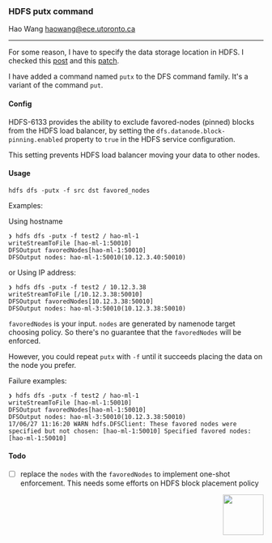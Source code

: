 ### HDFS putx command

Hao Wang [haowang@ece.utoronto.ca](mailto:haowang@ece.utoronto.ca)

---

For some reason, I have to specify the data storage location in HDFS. I checked
this [post](https://stackoverflow.com/questions/32779439/how-to-let-the-hdfss-replica-blocks-position-be-set-by-myself)
and this [patch](https://issues.apache.org/jira/browse/HDFS-2576).

I have added a command named `putx` to the DFS command family. It's a variant of 
the command `put`.


#### Config

HDFS-6133 provides the ability to exclude favored-nodes (pinned) blocks from the 
HDFS load balancer, by setting the `dfs.datanode.block-pinning.enabled` property to 
`true` in the HDFS service configuration.

This setting prevents HDFS load balancer moving your data to other nodes.

#### Usage

```shell
hdfs dfs -putx -f src dst favored_nodes
```

Examples:

Using hostname
```shell
❯ hdfs dfs -putx -f test2 / hao-ml-1
writeStreamToFile [hao-ml-1:50010]
DFSOutput favoredNodes[hao-ml-1:50010]
DFSOutput nodes: hao-ml-1:50010(10.12.3.40:50010)
```

or Using IP address:

```shell
❯ hdfs dfs -putx -f test2 / 10.12.3.38
writeStreamToFile [/10.12.3.38:50010]
DFSOutput favoredNodes[10.12.3.38:50010]
DFSOutput nodes: hao-ml-3:50010(10.12.3.38:50010)
```

`favoredNodes` is your input. `nodes` are generated by namenode target choosing 
policy. So there's no guarantee that the `favoredNodes` will be enforced.

However, you could repeat `putx` with `-f` until it succeeds placing the data on 
the node you prefer. 

Failure examples:

```shell
❯ hdfs dfs -putx -f test2 / hao-ml-1
writeStreamToFile [hao-ml-1:50010]
DFSOutput favoredNodes[hao-ml-1:50010]
DFSOutput nodes: hao-ml-3:50010(10.12.3.38:50010)
17/06/27 11:16:20 WARN hdfs.DFSClient: These favored nodes were specified but not chosen: [hao-ml-1:50010] Specified favored nodes: [hao-ml-1:50010]
```

#### Todo

- [ ] replace the `nodes` with the `favoredNodes` to implement one-shot enforcement. 
This needs some efforts on HDFS block placement policy


<p align="right">
<img src="http://www.haow.ca/images/wh_c.png" width=80px" />
</p>